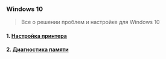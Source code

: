### Windows 10
> Все о решении проблем и настройке для Windows 10
#### 1. [Настройка принтера](https://www.google.com)
#### 2. [Диагностика памяти](https://github.com/fixikscz/Fixpedia/tree/main/OS/win10/memorydiag.md)
